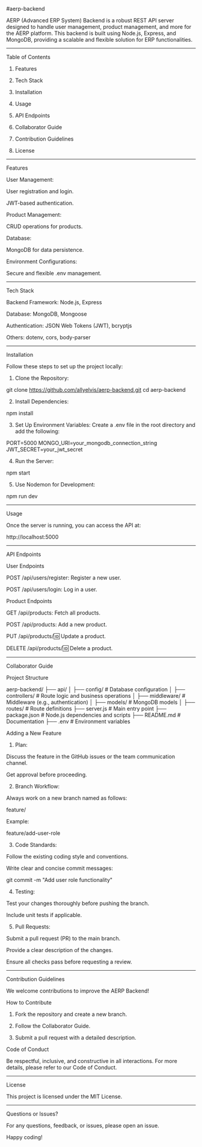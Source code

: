 #aerp-backend

AERP (Advanced ERP System) Backend is a robust REST API server designed to handle user management, product management, and more for the AERP platform. This backend is built using Node.js, Express, and MongoDB, providing a scalable and flexible solution for ERP functionalities.


---

Table of Contents

1. Features


2. Tech Stack


3. Installation


4. Usage


5. API Endpoints


6. Collaborator Guide


7. Contribution Guidelines


8. License




---

Features

User Management:

User registration and login.

JWT-based authentication.


Product Management:

CRUD operations for products.


Database:

MongoDB for data persistence.


Environment Configurations:

Secure and flexible .env management.




---

Tech Stack

Backend Framework: Node.js, Express

Database: MongoDB, Mongoose

Authentication: JSON Web Tokens (JWT), bcryptjs

Others: dotenv, cors, body-parser



---

Installation

Follow these steps to set up the project locally:

1. Clone the Repository:

git clone https://github.com/allyelvis/aerp-backend.git
cd aerp-backend


2. Install Dependencies:

npm install


3. Set Up Environment Variables: Create a .env file in the root directory and add the following:

PORT=5000
MONGO_URI=your_mongodb_connection_string
JWT_SECRET=your_jwt_secret


4. Run the Server:

npm start


5. Use Nodemon for Development:

npm run dev




---

Usage

Once the server is running, you can access the API at:

http://localhost:5000


---

API Endpoints

User Endpoints

POST /api/users/register: Register a new user.

POST /api/users/login: Log in a user.


Product Endpoints

GET /api/products: Fetch all products.

POST /api/products: Add a new product.

PUT /api/products/:id: Update a product.

DELETE /api/products/:id: Delete a product.



---

Collaborator Guide

Project Structure

aerp-backend/
├── api/
│   ├── config/         # Database configuration
│   ├── controllers/    # Route logic and business operations
│   ├── middleware/     # Middleware (e.g., authentication)
│   ├── models/         # MongoDB models
│   ├── routes/         # Route definitions
├── server.js           # Main entry point
├── package.json        # Node.js dependencies and scripts
├── README.md           # Documentation
├── .env                # Environment variables

Adding a New Feature

1. Plan:

Discuss the feature in the GitHub issues or the team communication channel.

Get approval before proceeding.



2. Branch Workflow:

Always work on a new branch named as follows:

feature/<feature-name>

Example:

feature/add-user-role



3. Code Standards:

Follow the existing coding style and conventions.

Write clear and concise commit messages:

git commit -m "Add user role functionality"



4. Testing:

Test your changes thoroughly before pushing the branch.

Include unit tests if applicable.



5. Pull Requests:

Submit a pull request (PR) to the main branch.

Provide a clear description of the changes.

Ensure all checks pass before requesting a review.





---

Contribution Guidelines

We welcome contributions to improve the AERP Backend!

How to Contribute

1. Fork the repository and create a new branch.


2. Follow the Collaborator Guide.


3. Submit a pull request with a detailed description.



Code of Conduct

Be respectful, inclusive, and constructive in all interactions. For more details, please refer to our Code of Conduct.


---

License

This project is licensed under the MIT License.


---

Questions or Issues?

For any questions, feedback, or issues, please open an issue.

Happy coding!

